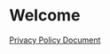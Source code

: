 # Welcome
<a href=[privacy-policy.html](https://raw.githubusercontent.com/Secur-Dev/public_web/refs/heads/main/privacy-policy.html)>Privacy Policy Document</a>
